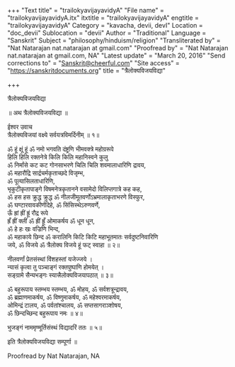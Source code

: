+++
"Text title" = "trailokyavijayavidyA"
"File name" = "trailokyavijayavidyA.itx"
itxtitle = "trailokyavijayavidyA"
engtitle = "trailokyavijayavidyA"
Category = "kavacha, devii, devI"
Location = "doc_devii"
Sublocation = "devii"
Author = "Traditional"
Language = "Sanskrit"
Subject = "philosophy/hinduism/religion"
"Transliterated by" = "Nat Natarajan nat.natarajan at gmail.com"
"Proofread by" = "Nat Natarajan nat.natarajan at gmail.com, NA"
"Latest update" = "March 20, 2016"
"Send corrections to" = "Sanskrit@cheerful.com"
"Site access" = "https://sanskritdocuments.org"
title = "त्रैलोक्यविजयविद्या"

+++
  
 त्रैलोक्यविजयविद्या   
  
॥ अथ त्रैलोक्यविजयविद्या ॥  
  
ईश्वर उवाच  
त्रैलोक्यविजयां वक्ष्ये सर्वयत्रविमर्दिनीम् ॥ १॥  
  
ॐ हूं क्षूं हूं ॐ नमो भगवति दंष्ट्रणि भीमवक्त्रे महोग्ररूपे  
हिलि हिलि रक्तनेत्रे किलि किलि महानिस्वने कुलु  
ॐ निर्मांसे कट कट गोनसाभरणे चिलि चिलि शवमालाधारिणि द्रावय,  
ॐ महारौद्रि सार्द्रचर्मकृताच्छदे विजृम्भ,  
ॐ पूत्यासिलताधारिणि,  
भृकुटीकृतापाङ्गे विषमनेत्रकृतानने वसामेदो विलिप्तगात्रे कह कह,  
ॐ हस हस क्रुद्ध क्रुद्ध ॐ नीलजीमूतवर्णोऽभ्रमालाकृताभरणे विस्फुर,  
ॐ घण्टारवावकीर्णदिहे, ॐ सिंसिस्थेऽरुणवर्णे,  
ऊँ ह्रां ह्रीं ह्रूं रौद्र रूपे  
ह्रँ ह्रीं क्लीं ॐ ह्रीं ह्रूँ ओमाकर्षय ॐ धून धून,  
ॐ हे हः खः वज्रिणि भिन्द,  
ॐ महाकाये छिन्द ॐ करालिनि किटि किटि महाभूतमातः सर्वदुष्टनिवारिणि  
जये, ॐ विजये ॐ त्रैलोक्य विजये हूं फट् स्वाहा ॥ २॥  
  
नीलवर्णां प्रेतसंस्थां विंशहस्तां यजेज्जये ।  
न्यासं कृत्वा तु पञ्चाङ्गं रक्तपुष्पाणि होमयेत् ।  
सङ्ग्रामे सैन्यभङ्गः स्यात्त्रैलोक्यविजयापठात् ॥ ३॥  
  
ॐ बहुरूपाय स्तम्भय स्तम्भय, ॐ मोहय, ॐ सर्वशत्रून्द्रावय,  
ॐ ब्रह्माणमाकर्षय, ॐ विष्णुमाकर्षय, ॐ महेश्वरमाकर्षय,  
ओमिन्द्रं टालय, ॐ पर्वतांश्चालय, ॐ सप्तसागराञ्शोषय,  
ॐ छिन्दच्छिन्द बहुरूपाय नमः ॥ ४॥  
  
भुजङ्गं नाममृण्मूर्तिसंस्थं विद्यादरिं ततः ॥ ५॥  
  
इति त्रैलोक्यविजयविद्या सम्पूर्णा ॥  
  
  
Proofread by Nat Natarajan, NA  
  
  
